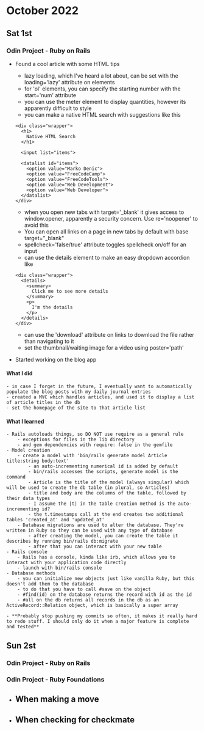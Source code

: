 # October 2022

## Sat 1st
### Odin Project - Ruby on Rails
- Found a cool article with some HTML tips
    - lazy loading, which I've heard a lot about, can be set with the loading='lazy' attribute on elements
    - for 'ol' elements, you can specify the starting number with the start='num' attribute
    - you can use the meter element to display quantities, however its apparently difficult to style
    - you can make a native HTML search with suggestions like this
    ```
    <div class="wrapper">
      <h1>
        Native HTML Search
      </h1>
    
      <input list="items">
    
      <datalist id="items">
        <option value="Marko Denic">
        <option value="FreeCodeCamp">
        <option value="FreeCodeTools">
        <option value="Web Development">
        <option value="Web Developer">
      </datalist>
    </div>
    ```
    - when you open new tabs with target='_blank' it gives access to window.opener, apparently a security concern. Use re='noopener' to avoid this
    - You can open all links on a page in new tabs by default with base target="_blank"
    - spellcheck='false/true' attribute toggles spellcheck on/off for an input
    - can use the details element to make an easy dropdown accordion like
    ```
    <div class="wrapper">
      <details>
        <summary>
          Click me to see more details
        </summary>
        <p>
          I'm the details
        </p>
      </details>
    </div>
    ```
    - can use the 'download' attribute on links to download the file rather than navigating to it
    - set the thumbnail/waiting image for a video using poster='path'

- Started working on the blog app
#### What I did
    - in case I forget in the future, I eventually want to automatically populate the blog posts with my daily journal entries
    - created a MVC which handles articles, and used it to display a list of article titles in the db
    - set the homepage of the site to that article list


#### What I learned
    - Rails autoloads things, so DO NOT use require as a general rule
        - exceptions for files in the lib directory
        - and gem dependencies with require: false in the gemfile
    - Model creation
        - create a model with 'bin/rails generate model Article title:string body:text'
            - an auto-incrementing numerical id is added by default
            - bin/rails accesses the scripts, generate model is the command
            - Article is the title of the model (always singular) which will be used to create the db table (in plural, so Articles)
            - title and body are the columns of the table, followed by their data types
            - I assume the |t| in the table creation method is the auto-incrementing id?
            - the t.timestamps call at the end creates two additional tables 'created_at' and 'updated_at'
        - Database migrations are used to alter the database. They're written in Ruby so they can be used with any type of database
            - after creating the model, you can create the table it describes by running bin/rails db:migrate
            - after that you can interact with your new table
    - Rails console
        - Rails has a console, kinda like irb, which allows you to interact with your application code directly
        - launch with bin/rails console
    - Database methods
        - you can initialize new objects just like vanilla Ruby, but this doesn't add them to the database
        - to do that you have to call #save on the object
        - #find(id) on the database returns the record with id as the id
        - #all on the db returns all records in the db as an ActiveRecord::Relation object, which is basically a super array

    - **Probably stop pushing my commits so often, it makes it really hard to redo stuff. I should only do it when a major feature is complete and tested**


## Sun 2st
### Odin Project - Ruby on Rails




### Odin Project - Ruby Foundations
- When making a move
    - 

- When checking for checkmate
    - 